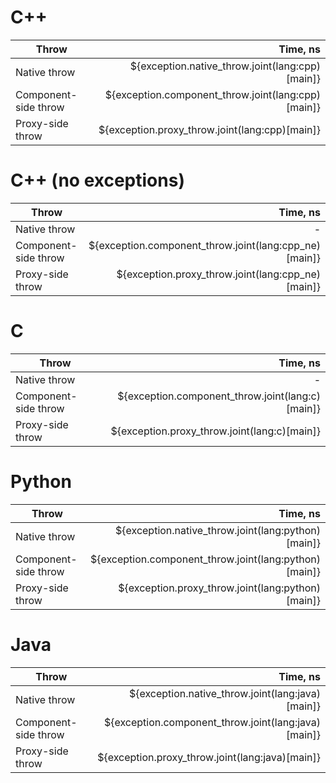 # C++
| Throw                | Time, ns |
| -------------------- | -------: |
| Native throw         | ${exception.native_throw.joint(lang:cpp)[main]} |
| Component-side throw | ${exception.component_throw.joint(lang:cpp)[main]} |
| Proxy-side throw     | ${exception.proxy_throw.joint(lang:cpp)[main]} |

# C++ (no exceptions)
| Throw                | Time, ns |
| -------------------- | -------: |
| Native throw         | - |
| Component-side throw | ${exception.component_throw.joint(lang:cpp_ne)[main]} |
| Proxy-side throw     | ${exception.proxy_throw.joint(lang:cpp_ne)[main]} |

# C
| Throw                | Time, ns |
| -------------------- | -------: |
| Native throw         | - |
| Component-side throw | ${exception.component_throw.joint(lang:c)[main]} |
| Proxy-side throw     | ${exception.proxy_throw.joint(lang:c)[main]} |

# Python
| Throw                | Time, ns |
| -------------------- | -------: |
| Native throw         | ${exception.native_throw.joint(lang:python)[main]} |
| Component-side throw | ${exception.component_throw.joint(lang:python)[main]} |
| Proxy-side throw     | ${exception.proxy_throw.joint(lang:python)[main]} |

# Java
| Throw                | Time, ns |
| -------------------- | -------: |
| Native throw         | ${exception.native_throw.joint(lang:java)[main]} |
| Component-side throw | ${exception.component_throw.joint(lang:java)[main]} |
| Proxy-side throw     | ${exception.proxy_throw.joint(lang:java)[main]} |
